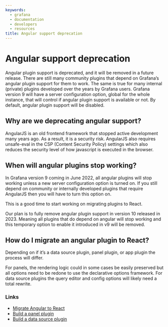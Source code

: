 ```yaml
---
keywords:
  - grafana
  - documentation
  - developers
  - resources
title: Angular support deprecation
---
```


# Angular support deprecation

Angular plugin support is deprecated, and it will be removed in a future release. There are still many community plugins that depend on Grafana’s angular plugin support for them to work. The same is true for many internal (private) plugins developed over the years by Grafana users. Grafana version 9 will have a server configuration option, global for the whole instance, that will control if angular plugin support is available or not. By default, angular plugin support will be disabled.

## Why are we deprecating angular support?

AngularJS is an old frontend framework that stopped active development many years ago. As a result, it is a security risk. AngularJS also requires unsafe-eval in the CSP (Content Security Policy) settings which also reduces the security level of how javascript is executed in the browser.

## When will angular plugins stop working?

In Grafana version 9 coming in June 2022, all angular plugins will stop working unless a new server configuration option is turned on. If you still depend on community or internally developed plugins that require AngularJS then you will have to turn this option on.

This is a good time to start working on migrating plugins to React.

Our plan is to fully remove angular plugin support in version 10 released in 2023. Meaning all plugins that do depend on angular will stop working and this temporary option to enable it introduced in v9 will be removed.

## How do I migrate an angular plugin to React?

Depending on if it’s a data source plugin, panel plugin, or app plugin the process will differ.

For panels, the rendering logic could in some cases be easily preserved but all options need to be redone to use the declarative options framework. For data source plugins the query editor and config options will likely need a total rewrite.

### Links

- [Migrate Angular to React](https://grafana.com/docs/grafana/latest/developers/plugins/migration-guide/#migrate-a-plugin-from-angular-to-react)
- [Build a panel plugin](/tutorials/build-a-panel-plugin/)
- [Build a data source plugin](/tutorials/build-a-data-source-plugin/)

